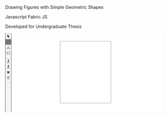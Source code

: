 Drawing Figures with Simple Geometric Shapes

Javascript Fabric JS

Developed for Undergraduate Thesis 

![App Screenshot](https://github.com/simantaturja/drawing-app-beta/blob/master/images/app_screenshot.png)
